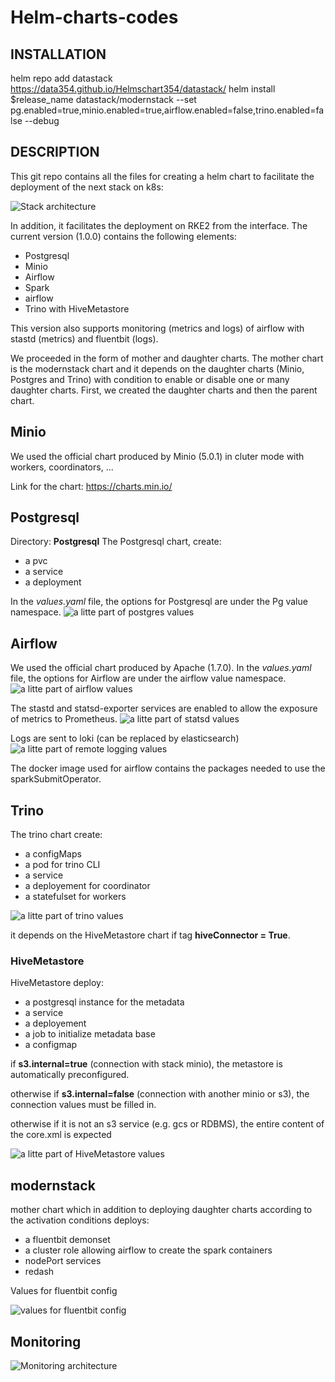 # Helm-charts-codes

## INSTALLATION

helm repo add datastack https://data354.github.io/Helmschart354/datastack/
helm install $release_name datastack/modernstack --set pg.enabled=true,minio.enabled=true,airflow.enabled=false,trino.enabled=false --debug

## DESCRIPTION

This git repo contains all the files for creating a helm chart to facilitate the deployment of the next stack on k8s:

![Stack architecture](/images/stack.png)

In addition, it facilitates the deployment on RKE2 from the interface.
The current version (1.0.0) contains the following elements:

- Postgresql
- Minio
- Airflow
- Spark
- airflow
- Trino with HiveMetastore

This version also supports monitoring (metrics and logs) of airflow with stastd (metrics) and fluentbit (logs).

We proceeded in the form of mother and daughter charts. The mother chart is the modernstack chart and it depends on the daughter charts (Minio, Postgres and Trino) with condition to enable or disable one or many daughter charts. First, we created the daughter charts and then the parent chart.

## Minio

We used the official chart produced by Minio (5.0.1) in cluter mode with workers, coordinators, ...

Link for the chart: https://charts.min.io/

## Postgresql

Directory: **Postgresql**
The Postgresql chart, create:
- a pvc
- a service 
- a deployment

In the *values.yaml* file, the options for Postgresql are under the Pg value namespace.
![a litte part of postgres values ](images/pgValues.png)

## Airflow
We used the official chart produced by Apache (1.7.0). 
In the *values.yaml* file, the options for Airflow are under the airflow value namespace.
![a litte part of airflow values ](images/airflow.png)

The stastd and statsd-exporter services are enabled to allow the exposure of metrics to Prometheus. 
![a litte part of statsd values ](images/statsd.png)

Logs are sent to loki (can be replaced by elasticsearch)
![a litte part of remote logging values ](images/elasticsearch.png)

The docker image used for airflow contains the packages needed to use the sparkSubmitOperator.

## Trino

The trino chart create:
- a configMaps
- a pod for trino CLI
- a service
- a deployement for coordinator
- a statefulset for workers

![a litte part of trino values ](images/trino.png)


it depends on the HiveMetastore chart if tag **hiveConnector = True**.

### HiveMetastore

HiveMetastore deploy:
-  a postgresql instance for the metadata
- a service
- a deployement
- a job to initialize metadata base
- a configmap

if **s3.internal=true** (connection with stack minio), the metastore is automatically preconfigured.

otherwise if **s3.internal=false** (connection with another minio or s3), the connection values must be filled in.

otherwise if it is not an s3 service (e.g. gcs or RDBMS), the entire content of the core.xml is expected

![a litte part of HiveMetastore values ](images/hive.png)


## modernstack

mother chart which in addition to deploying daughter charts according to the activation conditions deploys:
- a fluentbit demonset
- a cluster role allowing airflow to create the spark containers
- nodePort services
- redash 

Values for fluentbit config 

![values for fluentbit config ](images/fluentd.png)


## Monitoring

![Monitoring architecture ](images/monitoring.png)